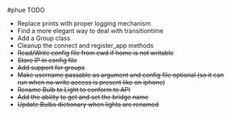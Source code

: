 #phue TODO

 * Replace prints with proper logging mechanism
 * Find a more elegant way to deal with transitiontime
 * Add a Group class
 * Cleanup the connect and register_app methods
 * ~~Read/Write config file from cwd if home is not writable~~
 * ~~Store IP in config file~~
 * ~~Add support for groups~~
 * ~~Make username passable as argument and config file optional (so it can run when no write access is present like on iphone)~~
 * ~~Rename Bulb to Light to conform to API~~
 * ~~Add the ability to get and set the bridge name~~
 * ~~Update Bulbs dictionary when lights are renamed~~